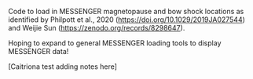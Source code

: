 Code to load in MESSENGER magnetopause and bow shock locations as identified by Philpott et al., 2020 (https://doi.org/10.1029/2019JA027544)
and Weijie Sun (https://zenodo.org/records/8298647).

Hoping to expand to general MESSENGER loading tools to display MESSENGER data!

[Caitriona test adding notes here]
